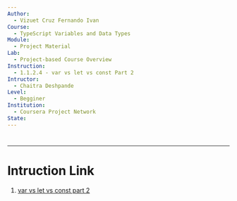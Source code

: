 ```yaml
---
Author:
  - Vizuet Cruz Fernando Ivan
Course:
  - TypeScript Variables and Data Types
Module:
  - Project Material
Lab:
  - Project-based Course Overview
Instruction:
  - 1.1.2.4 - var vs let vs const Part 2
Intructor:
  - Chaitra Deshpande
Level:
  - Begginer
Institution:
  - Coursera Project Network
State:
---
```

#

---
# Intruction Link

1. [var vs let vs const part 2](https://www.coursera.org/learn/typescript-variables-and-data-types/ungradedLab/91nRX/typescript-variables-and-data-types/lab?path=%2F)
